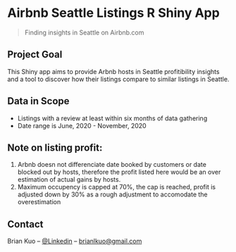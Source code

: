 # Airbnb Seattle Listings R Shiny App
> Finding insights in Seattle on Airbnb.com

## Project Goal
This Shiny app aims to provide Arbnb hosts in Seattle profitibility insights and a tool to discover how their listings compare to similar listings in Seattle.

## Data in Scope
* Listings with a review at least within six months of data gathering
* Date range is June, 2020 - November, 2020

## Note on listing profit:
1. Arbnb doesn not differenciate date booked by customers or date blocked out by hosts, therefore the profit listed here would be an over estimation of actual gains by hosts.
2. Maximum occupency is capped at 70%, the cap is reached, profit is adjusted down by 30% as a rough adjustment to accomodate the overestimation

## Contact
Brian Kuo – [@Linkedin](https://www.linkedin.com/in/brianlkuo/) – brianlkuo@gmail.com
